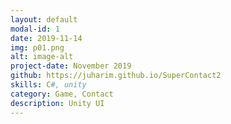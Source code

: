 ```yaml
---
layout: default
modal-id: 1
date: 2019-11-14
img: p01.png
alt: image-alt
project-date: November 2019
github: https://juharim.github.io/SuperContact2
skills: C#, unity
category: Game, Contact
description: Unity UI
---
```

